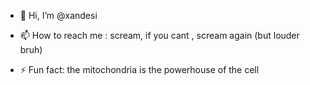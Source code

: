 - 👋 Hi, I’m @xandesi

  

- 📫 How to reach me : scream, if you cant , scream again (but louder bruh)

- ⚡ Fun fact: the mitochondria is the powerhouse of the cell

<!---
xandesi/xandesi is a ✨ special ✨ repository because its `README.md` (this file) appears on your GitHub profile.
You can click the Preview link to take a look at your changes.
--->
